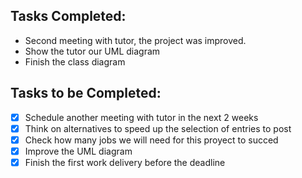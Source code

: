 ## Tasks Completed:
* Second meeting with tutor, the project was improved.
* Show the tutor our UML diagram 
* Finish the class diagram
## Tasks to be Completed:
- [X] Schedule another meeting with tutor in the next 2 weeks
- [X] Think on alternatives to speed up the selection of entries to post
- [X] Check how many jobs we will need for this proyect to succed
- [X] Improve the UML diagram
- [X] Finish the first work delivery before the deadline
